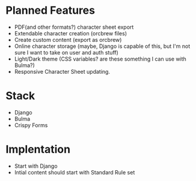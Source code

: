 # Planned Features

- PDF(and other formats?) character sheet export
- Extendable character creation (orcbrew files)
- Create custom content (export as orcbrew)
- Online character storage (maybe, Django is capable of this, but I'm not sure I want to take on user and auth stuff)
- Light/Dark theme (CSS variables? are these something I can use with Bulma?)
- Responsive Character Sheet updating.

# Stack

- Django
- Bulma
- Crispy Forms

# Implentation

- Start with Django
- Intial content should start with Standard Rule set
